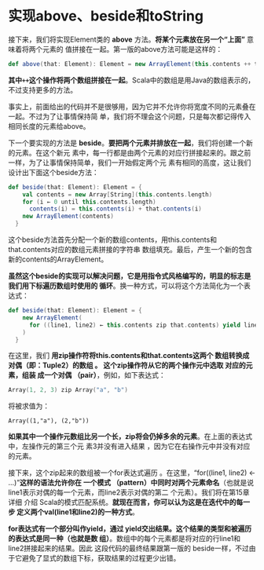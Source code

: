 实现above、beside和toString
===================================================================================
接下来，我们将实现Element类的 **above** 方法。**将某个元素放在另一个“上面”** 意味着将两个元素的
值拼接在一起。第一版的above方法可能是这样的：
```scala
def above(that: Element): Element = new ArrayElement(this.contents ++ that.contents)
```
**其中`++`这个操作将两个数组拼接在一起**。Scala中的数组是用Java的数组表示的，不过支持更多的方法。

事实上，前面给出的代码并不是很够用，因为它并不允许你将宽度不同的元素叠在一起。不过为了让事情保持简
单，我们将不理会这个问题，只是每次都记得传入相同长度的元素给above。

下一个要实现的方法是 **beside**。**要把两个元素并排放在一起**，我们将创建一个新的元素。在这个新元
素中，每一行都是由两个元素的对应行拼接起来的。跟之前一样，为了让事情保持简单，我们一开始假定两个元
素有相同的高度，这让我们设计出下面这个beside方法：
```scala
def beside(that: Element): Element = {
    val contents = new Array[String](this.contents.length)
    for (i ← 0 until this.contents.length)
      contents(i) = this.contents(i) + that.contents(i)
    new ArrayElement(contents)
  }
```
这个beside方法首先分配一个新的数组contents，用this.contents和that.contents对应的数组元素拼接的字符串
数组填充。最后，产生一个新的包含新的contents的ArrayElement。

**虽然这个beside的实现可以解决问题，它是用指令式风格编写的，明显的标志是我们用下标遍历数组时使用的
循环**。换一种方式，可以将这个方法简化为一个表达式：
```scala
def beside(that: Element): Element = {
    new ArrayElement(
      for ((line1, line2) ← this.contents zip that.contents) yield line1 + line2
    )
  }
```
在这里，我们 **用zip操作符将this.contents和that.contents这两个 数组转换成对偶（即：Tuple2）的数组 。
这个zip操作符从它的两个操作元中选取 对应的元素，组装 成一个对偶 （pair）**，例如，如下表达式：
```scala
Array(1, 2, 3) zip Array("a", "b")
```
将被求值为：
```
Array((1,"a"), (2,"b"))
```
**如果其中一个操作元数组比另一个长，zip将会仍掉多余的元素**。在上面的表达式中，左操作元的第三个元
素3并没有进入结果 ，因为它在右操作元中并没有对应的元素。

接下来，这个zip起来的数组被一个for表达式遍历 。在这里，“for((line1, line2) <- ...)”**这样的语法允许你在
一个模式 （pattern）中同时对两个元素命名**（也就是说line1表示对偶的每一个元素，而line2表示对偶的第二
个元素）。我们将在第15章详细 介绍 Scala的模式匹配系统。**就现在而言，你可以认为这是在迭代中的每一步
定义两个val(line1和line2)的一种方式**。

**for表达式有一个部分叫作yield，通过 yield交出结果。这个结果的类型和被遍历 的表达式是同一种（也就是数
组）**。数组中的每个元素都是将对应的行line1和line2拼接起来的结果。因此 这段代码的最终结果跟第一版的
beside一样，不过由于它避免了显式的数组下标，获取结果的过程更少出错。





